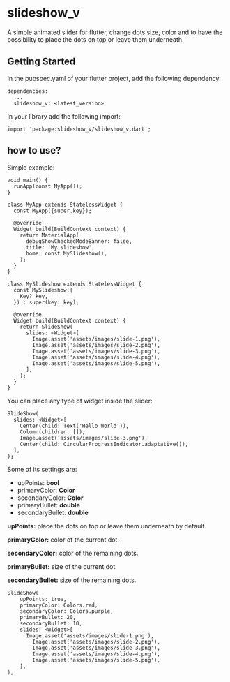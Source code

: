 # slideshow_v

A simple animated slider for flutter, change dots size, color and to have the possibility to place the dots on top or leave them underneath.

## Getting Started

In the pubspec.yaml of your flutter project, add the following dependency:

```
dependencies:
  ...
  slideshow_v: <latest_version>
```

In your library add the following import:

```
import 'package:slideshow_v/slideshow_v.dart';
```

## how to use?

Simple example:

```
void main() {
  runApp(const MyApp());
}

class MyApp extends StatelessWidget {
  const MyApp({super.key});

  @override
  Widget build(BuildContext context) {
    return MaterialApp(
      debugShowCheckedModeBanner: false,
      title: 'My slideshow',
      home: const MySlideshow(),
    );
  }
}

class MySlideshow extends StatelessWidget {
  const MySlideshow({
    Key? key,
  }) : super(key: key);

  @override
  Widget build(BuildContext context) {
    return SlideShow(
      slides: <Widget>[
        Image.asset('assets/images/slide-1.png'),
        Image.asset('assets/images/slide-2.png'),
        Image.asset('assets/images/slide-3.png'),
        Image.asset('assets/images/slide-4.png'),
        Image.asset('assets/images/slide-5.png'),
      ],
    );
  }
}
```

You can place any type of widget inside the slider:

```
SlideShow(
  slides: <Widget>[
    Center(child: Text('Hello World')),
    Column(children: []),
    Image.asset('assets/images/slide-3.png'),
    Center(child: CircularProgressIndicator.adaptative()),
  ],
);
```

Some of its settings are:

* upPoints: **bool**
* primaryColor: **Color**
* secondaryColor: **Color**
* primaryBullet: **double**
* secondaryBullet: **double**

**upPoints:** place the dots on top or leave them underneath by default.

**primaryColor:** color of the current dot.

**secondaryColor:** color of the remaining dots.

**primaryBullet:** size of the current dot.

**secondaryBullet:** size of the remaining dots.

```
SlideShow(
    upPoints: true,
    primaryColor: Colors.red,
    secondaryColor: Colors.purple,
    primaryBullet: 20,
    secondaryBullet: 10,
    slides: <Widget>[
      Image.asset('assets/images/slide-1.png'),
        Image.asset('assets/images/slide-2.png'),
        Image.asset('assets/images/slide-3.png'),
        Image.asset('assets/images/slide-4.png'),
        Image.asset('assets/images/slide-5.png'),
    ],
);
```
